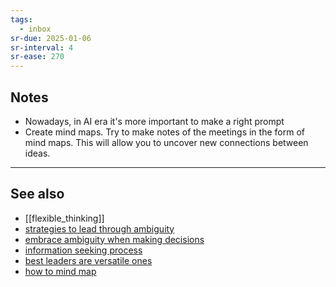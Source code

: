 ```yaml
---
tags:
  - inbox
sr-due: 2025-01-06
sr-interval: 4
sr-ease: 270
---
```

## Notes

- Nowadays, in AI era it's more important to make a right prompt
- Create mind maps. Try to make notes of the meetings in the form of mind maps. This will allow you to uncover new connections between ideas.

---
## See also
- [[flexible_thinking]]
- [strategies to lead through ambiguity](https://hbr.org/2021/04/6-strategies-for-leading-through-uncertainty)
- [embrace ambiguity when making decisions](https://hbr.org/podcast/2024/07/how-to-embrace-ambiguity-when-making-decisions)
- [information seeking process](https://onlinelibrary.wiley.com/doi/full/10.1111/peps.12516)
- [best leaders are versatile ones](https://hbr.org/2020/03/the-best-leaders-are-versatile-ones)
- [how to mind map](https://www.mindmaps.com/what-is-mind-mapping/)
